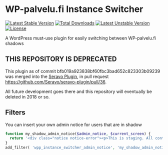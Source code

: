 # WP-palvelu.fi Instance Switcher
[![Latest Stable Version](https://poser.pugx.org/seravo/wp-palvelu-instance-switcher/v/stable)](https://packagist.org/packages/seravo/wp-palvelu-instance-switcher) [![Total Downloads](https://poser.pugx.org/seravo/wp-palvelu-instance-switcher/downloads)](https://packagist.org/packages/seravo/wp-palvelu-instance-switcher) [![Latest Unstable Version](https://poser.pugx.org/seravo/wp-palvelu-instance-switcher/v/unstable)](https://packagist.org/packages/seravo/wp-palvelu-instance-switcher) [![License](https://poser.pugx.org/seravo/wp-palvelu-instance-switcher/license)](https://packagist.org/packages/seravo/wp-palvelu-instance-switcher)

A WordPress must-use plugin for easily switching between WP-palvelu.fi shadows

## THIS REPOSITORY IS DEPRECATED

This plugin as of commit bfb019a923838bf60fbc3bad652c823303b09239 was merged into the [Seravo Plugin](https://github.com/Seravo/seravo-plugin), in pull request https://github.com/Seravo/seravo-plugin/pull/36.

All future development goes there and this repository will eventually be deleted in 2018 or so.

## Filters

You can insert your own admin notice for users that are in shadow
```php
function my_shadow_admin_notice($admin_notice, $current_screen) {
  return '<div class="notice notice-error"><p>This is staging. All content edited here will be lost. Return to production to create or edit content.</p></div>';
}
add_filter( 'wpp_instance_switcher_admin_notice', 'my_shadow_admin_notice', 10, 2 );
```
